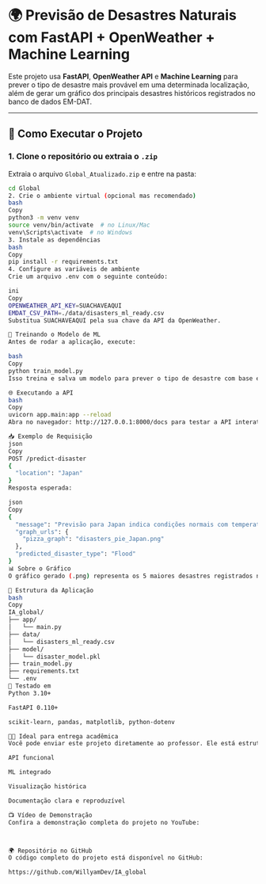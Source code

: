 # 🌍 Previsão de Desastres Naturais com FastAPI + OpenWeather + Machine Learning

Este projeto usa **FastAPI**, **OpenWeather API** e **Machine Learning** para prever o tipo de desastre mais provável em uma determinada localização, além de gerar um gráfico dos principais desastres históricos registrados no banco de dados EM-DAT.

---

## 🚀 Como Executar o Projeto

### 1. Clone o repositório ou extraia o `.zip`
Extraia o arquivo `Global_Atualizado.zip` e entre na pasta:

```bash
cd Global
2. Crie o ambiente virtual (opcional mas recomendado)
bash
Copy
python3 -m venv venv
source venv/bin/activate  # no Linux/Mac
venv\Scripts\activate  # no Windows
3. Instale as dependências
bash
Copy
pip install -r requirements.txt
4. Configure as variáveis de ambiente
Crie um arquivo .env com o seguinte conteúdo:

ini
Copy
OPENWEATHER_API_KEY=SUACHAVEAQUI
EMDAT_CSV_PATH=./data/disasters_ml_ready.csv
Substitua SUACHAVEAQUI pela sua chave da API da OpenWeather.

🧠 Treinando o Modelo de ML
Antes de rodar a aplicação, execute:

bash
Copy
python train_model.py
Isso treina e salva um modelo para prever o tipo de desastre com base em localização, país, nome do evento e outros atributos históricos.

🌐 Executando a API
bash
Copy
uvicorn app.main:app --reload
Abra no navegador: http://127.0.0.1:8000/docs para testar a API interativamente.

📥 Exemplo de Requisição
json
Copy
POST /predict-disaster
{
  "location": "Japan"
}
Resposta esperada:

json
Copy
{
  "message": "Previsão para Japan indica condições normais com temperatura de 22°C e clima clear sky.",
  "graph_urls": {
    "pizza_graph": "disasters_pie_Japan.png"
  },
  "predicted_disaster_type": "Flood"
}
📊 Sobre o Gráfico
O gráfico gerado (.png) representa os 5 maiores desastres registrados no país informado, com base em número de afetados, extraído do dataset EM-DAT.

📁 Estrutura da Aplicação
bash
Copy
IA_global/
├── app/
│   └── main.py
├── data/
│   └── disasters_ml_ready.csv
├── model/
│   └── disaster_model.pkl
├── train_model.py
├── requirements.txt
└── .env
🧪 Testado em
Python 3.10+

FastAPI 0.110+

scikit-learn, pandas, matplotlib, python-dotenv

👨‍🏫 Ideal para entrega acadêmica
Você pode enviar este projeto diretamente ao professor. Ele está estruturado com:

API funcional

ML integrado

Visualização histórica

Documentação clara e reproduzível

📺 Vídeo de Demonstração
Confira a demonstração completa do projeto no YouTube:



🌍 Repositório no GitHub
O código completo do projeto está disponível no GitHub:

https://github.com/WillyamDev/IA_global
